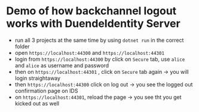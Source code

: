 # Demo of how backchannel logout works with DuendeIdentity Server

- run all 3 projects at the same time by using `dotnet run` in the correct folder
- open `https://localhost:44300` and `https://localhost:44301`
- login from `https://localhost:44300` by click on `Secure` tab, use `alice` and `alice` as username and password
- then on `https://localhost:44301` , click on `Secure` tab again -> you will login straightaway
- then `https://localhost:44300` click on log out -> you see the logged out confirmation page on IDS
- on `https://localhost:44301`, reload the page -> you see tht you get kicked out as well
